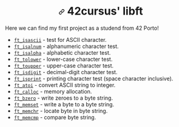 <h1 dir="auto" align="center"><a id="user-content-42cursus-libft" class="anchor" aria-hidden="true" href="#42cursus-libft"><svg class="octicon octicon-link" viewBox="0 0 16 16" version="1.1" width="16" height="16" aria-hidden="true"><path fill-rule="evenodd" d="M7.775 3.275a.75.75 0 001.06 1.06l1.25-1.25a2 2 0 112.83 2.83l-2.5 2.5a2 2 0 01-2.83 0 .75.75 0 00-1.06 1.06 3.5 3.5 0 004.95 0l2.5-2.5a3.5 3.5 0 00-4.95-4.95l-1.25 1.25zm-4.69 9.64a2 2 0 010-2.83l2.5-2.5a2 2 0 012.83 0 .75.75 0 001.06-1.06 3.5 3.5 0 00-4.95 0l-2.5 2.5a3.5 3.5 0 004.95 4.95l1.25-1.25a.75.75 0 00-1.06-1.06l-1.25 1.25a2 2 0 01-2.83 0z"></path></svg></a>
	42cursus' libft
</h1>

Here we can find my first project as a studend from 42 Porto! 

<ul dir="auto">
<li><a href="https://github.com/MiguelFernandesTech/Libft/blob/b53d8fddd5652c0be879c3ee59a3df97a3a9e158/libft/ft_isascii.c"><code>ft_isascii</code></a>			- test for ASCII character.</li>
<li><a href="https://github.com/MiguelFernandesTech/Libft/blob/8a6c870ade020200bc509031d396a129efae93fd/libft/ft_isalnum.c"><code>ft_isalnum</code></a>			- alphanumeric character test.</li>
<li><a href="https://github.com/MiguelFernandesTech/Libft/blob/8a6c870ade020200bc509031d396a129efae93fd/libft/ft_isalpha.c"><code>ft_isalpha</code></a>			- alphabetic character test.</li>
<li><a href="https://github.com/MiguelFernandesTech/Libft/blob/8a6c870ade020200bc509031d396a129efae93fd/libft/ft_tolower.c"><code>ft_tolower</code></a>			- lower-case character test.</li>
<li><a href="https://github.com/MiguelFernandesTech/Libft/blob/8a6c870ade020200bc509031d396a129efae93fd/libft/ft_toupper.c"><code>ft_toupper</code></a>			- upper-case character test.</li>
<li><a href="https://github.com/MiguelFernandesTech/Libft/blob/8a6c870ade020200bc509031d396a129efae93fd/libft/ft_isdigit.c"><code>ft_isdigit</code></a>			- decimal-digit character test.</li>
<li><a href="https://github.com/MiguelFernandesTech/Libft/blob/8a6c870ade020200bc509031d396a129efae93fd/libft/ft_isprint.c"><code>ft_isprint</code></a>			- printing character test (space character inclusive).</li>
<li><a href="https://github.com/MiguelFernandesTech/Libft/blob/8a6c870ade020200bc509031d396a129efae93fd/libft/ft_atoi.c"><code>ft_atoi</code></a>			- convert ASCII string to integer.</li>
<li><a href="https://github.com/MiguelFernandesTech/Libft/blob/824ff425054fcf455b4a12113a28bdf09acf94f5/libft/ft_calloc.c"><code>ft_calloc</code></a>			- memory allocation.</li>
<li><a href="https://github.com/MiguelFernandesTech/Libft/blob/824ff425054fcf455b4a12113a28bdf09acf94f5/libft/ft_bzero.c"><code>ft_bzero</code></a>			- write zeroes to a byte string.</li>
<li><a href="https://github.com/MiguelFernandesTech/Libft/blob/824ff425054fcf455b4a12113a28bdf09acf94f5/libft/ft_memset.c"><code>ft_memset</code></a>			- write a byte to a byte string.</li>
<li><a href="https://github.com/MiguelFernandesTech/Libft/blob/824ff425054fcf455b4a12113a28bdf09acf94f5/libft/ft_memchr.c"><code>ft_memchr</code></a>			- locate byte in byte string.</li>
<li><a href="https://github.com/MiguelFernandesTech/Libft/blob/824ff425054fcf455b4a12113a28bdf09acf94f5/libft/ft_memcmp.c"><code>ft_memcmp</code></a>			- compare byte string.</li>
</ul>
